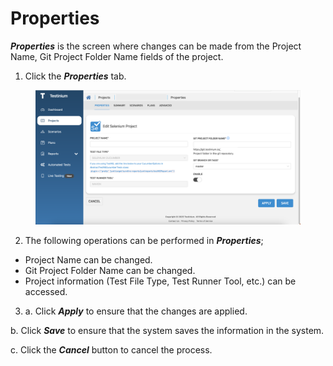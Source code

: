 # Properties

_**Properties**_ is the screen where changes can be made from the Project Name, Git Project Folder Name fields of the project.

1. Click the _**Properties**_ tab.

<figure><img src="../../.gitbook/assets/Screenshot 2025-02-10 at 10.04.52.png" alt=""><figcaption></figcaption></figure>

2. The following operations can be performed in _**Properties**_;

* Project Name can be changed.
* Git Project Folder Name can be changed.
* Project information (Test File Type, Test Runner Tool, etc.) can be accessed.

3. a. Click _**Apply**_ to ensure that the changes are applied.

&#x20;      b. Click _**Save**_ to ensure that the system saves the information in the system.

&#x20;      c. Click the _**Cancel**_ button to cancel the process.
